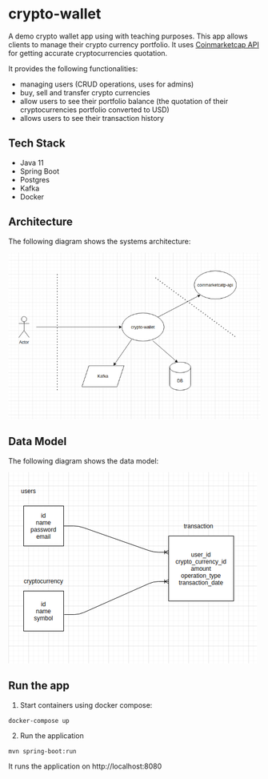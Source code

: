 # crypto-wallet

A demo crypto wallet app using with teaching purposes. This app allows clients to manage their crypto currency portfolio. It uses [Coinmarketcap API](https://coinmarketcap.com/api/) for getting accurate cryptocurrencies quotation.

It provides the following functionalities:

* managing users (CRUD operations, uses for admins)
* buy, sell and transfer crypto currencies
* allow users to see their portfolio balance (the quotation of their cryptocurrencies portfolio converted to USD)
* allows users to see their transaction history

## Tech Stack

* Java 11
* Spring Boot
* Postgres
* Kafka
* Docker

## Architecture

The following diagram shows the systems architecture:

![Alt text](diagrams/cw-architecture.png?raw=true "Architecture") 

## Data Model

The following diagram shows the data model:

![Alt text](diagrams/cw-data-model.png?raw=true "Title") 

## Run the app

1. Start containers using docker compose:

```
docker-compose up
```

2. Run the application

```
mvn spring-boot:run
```

It runs the application on http://localhost:8080